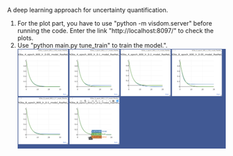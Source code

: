 A deep learning approach for uncertainty quantification.

1. For the plot part, you have to use "python -m visdom.server" before running the code. 
Enter the link "http://localhost:8097/" to check the plots.
2. Use "python main.py tune_train" to train the model.". 
![image](https://github.com/Schweini-PEK/NN4UQ/blob/master/plot/ResNet.png)
